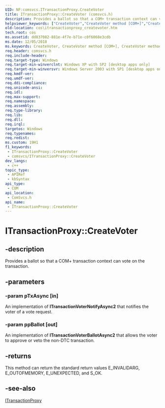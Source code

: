 ```yaml
---
UID: NF:comsvcs.ITransactionProxy.CreateVoter
title: ITransactionProxy::CreateVoter (comsvcs.h)
description: Provides a ballot so that a COM+ transaction context can vote on the transaction.
helpviewer_keywords: ["CreateVoter","CreateVoter method [COM+]","CreateVoter method [COM+]","ITransactionProxy interface","ITransactionProxy interface [COM+]","CreateVoter method","ITransactionProxy.CreateVoter","ITransactionProxy::CreateVoter","comsvcs/ITransactionProxy::CreateVoter","cos.itransactionproxy_createvoter"]
old-location: cos\itransactionproxy_createvoter.htm
tech.root: cos
ms.assetid: dd837082-881e-4f7e-b71e-c0f6068e3cdb
ms.date: 12/05/2018
ms.keywords: CreateVoter, CreateVoter method [COM+], CreateVoter method [COM+],ITransactionProxy interface, ITransactionProxy interface [COM+],CreateVoter method, ITransactionProxy.CreateVoter, ITransactionProxy::CreateVoter, comsvcs/ITransactionProxy::CreateVoter, cos.itransactionproxy_createvoter
req.header: comsvcs.h
req.include-header: 
req.target-type: Windows
req.target-min-winverclnt: Windows XP with SP2 [desktop apps only]
req.target-min-winversvr: Windows Server 2003 with SP1 [desktop apps only]
req.kmdf-ver: 
req.umdf-ver: 
req.ddi-compliance: 
req.unicode-ansi: 
req.idl: 
req.max-support: 
req.namespace: 
req.assembly: 
req.type-library: 
req.lib: 
req.dll: 
req.irql: 
targetos: Windows
req.typenames: 
req.redist: 
ms.custom: 19H1
f1_keywords:
 - ITransactionProxy::CreateVoter
 - comsvcs/ITransactionProxy::CreateVoter
dev_langs:
 - c++
topic_type:
 - APIRef
 - kbSyntax
api_type:
 - COM
api_location:
 - ComSvcs.h
api_name:
 - ITransactionProxy::CreateVoter
---
```


# ITransactionProxy::CreateVoter


## -description

Provides a ballot so that a COM+ transaction context can vote on the transaction.

## -parameters

### -param pTxAsync [in]

An implementation of <b>ITransactionVoterNotifyAsync2</b> that notifies the voter of a vote request.

### -param ppBallot [out]

An implementation of <b>ITransactionVoterBallotAsync2</b> that allows the voter to approve or veto the non-DTC transaction.

## -returns

This method can return the standard return values E_INVALIDARG, E_OUTOFMEMORY, E_UNEXPECTED, and S_OK.

## -see-also

<a href="/windows/desktop/api/comsvcs/nn-comsvcs-itransactionproxy">ITransactionProxy</a>

